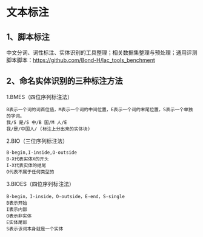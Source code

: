 
# 文本标注

## 1、脚本标注
中文分词、词性标注、实体识别的工具整理；相关数据集整理与预处理；通用评测脚本脚本：https://github.com/Bond-H/lac_tools_benchment

## 2、命名实体识别的三种标注方法

1.BMES（四位序列标注法）
```shell
B表示一个词的词首位值，M表示一个词的中间位置，E表示一个词的末尾位置，S表示一个单独的字词。
我/S 是/S 中/B 国/M 人/E
我/是/中国人/ (标注上分出来的实体块)
```

2.BIO（三位序列标注法）
```shell
B-begin,I-inside,O-outside
B-X代表实体X的开头
I-X代表实体的结尾
O代表不属于任何类型的
```

3.BIOES（四位序列标注法）
```shell
B-begin，I-inside，O-outside，E-end，S-single
B表示开始
I表示内部
O表示非实体
E实体尾部
S表示该词本身就是一个实体
```

